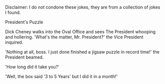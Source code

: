 Disclaimer: I do not condone these jokes, they are from a collection of jokes I found.

President's Puzzle

Dick Cheney walks into the Oval Office and sees The President whooping and hollering. 
'What's the matter, Mr. President?' the Vice President inquired.

'Nothing at all, boss. I just done finished a jigsaw puzzle in record time!' the President beamed. 

'How long did it take you?' 

'Well, the box said '3 to 5 Years' but I did it in a month!'

